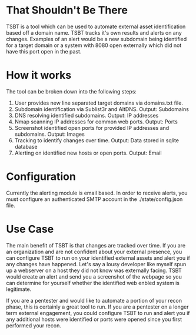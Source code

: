 # That Shouldn't Be There
TSBT is a tool which can be used to automate external asset identification based off a domain name. 
TSBT tracks it's own results and alerts on any changes. Examples of an alert would be a new subdomain being
identified for a target domain or a system with 8080 open externally which did not have this port open in the past.

# How it works
The tool can be broken down into the following steps:

1. User provides new line separated target domains via domains.txt file.
2. Subdomain identification via Sublist3r and AltDNS. Output: Subdomains
3. DNS resolving identified subdomains. Output: IP addresses
4. Nmap scanning IP addresses for common web ports. Output: Ports
5. Screenshot identified open ports for provided IP addresses and subdomains. Output: Images
6. Tracking to identify changes over time. Output: Data stored in sqlite database
7. Alerting on identified new hosts or open ports. Output: Email

# Configuration
Currently the alerting module is email based. In order to receive alerts, you must configure an authenticated SMTP account in the ./state/config.json file.

# Use Case
The main benefit of TSBT is that changes are tracked over time. If you are an organization and are not confident about your external presence, you can configure TSBT to run on your identified external assets and alert you if any changes have happened. Let's say a lousy developer like myself spun up a webserver on a host they did not know was externally facing. TSBT would create an alert and send you a screenshot of the webpage so you can determine for yourself whether the identified web enbled system is legitimate.

If you are a pentester and would like to automate a portion of your recon phase, this is certainly a great tool to run. If you are a pentester on a longer term external engagement, you could configure TSBT to run and alert you if any additional hosts were identified or ports were opened since you first performed your recon.
